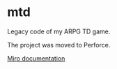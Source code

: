 # mtd

Legacy code of my ARPG TD game.

The project was moved to Perforce.

[Miro documentation](https://miro.com/app/board/uXjVPPDEcfc=/)
